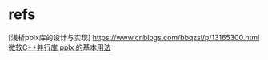 # refs

[浅析pplx库的设计与实现] https://www.cnblogs.com/bbqzsl/p/13165300.html
[微软C++并行库 pplx 的基本用法](https://blog.csdn.net/kesalin/article/details/86713720)
